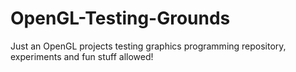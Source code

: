 # OpenGL-Testing-Grounds
Just an OpenGL projects testing graphics programming repository, experiments and fun stuff allowed!
